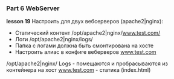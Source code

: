 ### Part 6 WebServer

**lesson 19**
Настроить для двух вебсерверов (apache2|nginx):
  - Статический контент /opt/apache2|nginx/www.test.com/
  - Логи /opt/apache2|nginx/logs/
  - Папка с логами должна быть смонтирована на хосте
  - Настроить алиас в конфиге веберверов www.test.com

/opt/apache2|nginx/
  Logs - помещаются и пробрасываются из контейнера на хост
    www.test.com - статика (index.html)